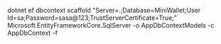 dotnet ef dbcontext scaffold "Server=.;Database=MiniWallet;User Id=sa;Password=sasa@123;TrustServerCertificate=True;" Microsoft.EntityFrameworkCore.SqlServer -o AppDbContextModels -c AppDbContext  -f

